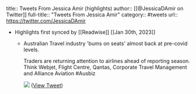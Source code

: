 title:: Tweets From Jessica Amir (highlights)
author:: [[@JessicaDAmir on Twitter]]
full-title:: "Tweets From Jessica Amir"
category:: #tweets
url:: https://twitter.com/JessicaDAmir

- Highlights first synced by [[Readwise]] [[Jan 30th, 2023]]
	- Australian Travel industry 'bums on seats' almost back at pre-covid levels. 
	  
	  Traders are returning attention to airlines ahead of reporting season. Think Webjet, Flight Centre, Qantas, Corporate Travel Management and Alliance Aviation #Ausbiz 
	  
	  ![](https://pbs.twimg.com/media/FnsOWoDakAMFX_h.png) ([View Tweet](https://twitter.com/JessicaDAmir/status/1619904319356301318))